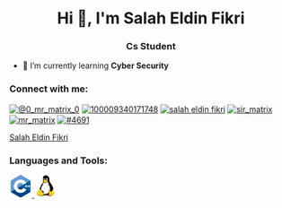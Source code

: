 <h1 align="center">Hi 👋, I'm Salah Eldin Fikri</h1>
<h3 align="center">Cs Student</h3>

- 🌱 I’m currently learning **Cyber Security**

<h3 align="left">Connect with me:</h3>
<p align="left">
<a href="https://twitter.com/@0_mr_matrix_0" target="blank"><img align="center" src="https://raw.githubusercontent.com/rahuldkjain/github-profile-readme-generator/master/src/images/icons/Social/twitter.svg" alt="@0_mr_matrix_0" height="30" width="40" /></a>
<a href="https://fb.com/100009340171748" target="blank"><img align="center" src="https://raw.githubusercontent.com/rahuldkjain/github-profile-readme-generator/master/src/images/icons/Social/facebook.svg" alt="100009340171748" height="30" width="40" /></a>
<a href="https://www.hackerrank.com/salah eldin fikri" target="blank"><img align="center" src="https://raw.githubusercontent.com/rahuldkjain/github-profile-readme-generator/master/src/images/icons/Social/hackerrank.svg" alt="salah eldin fikri" height="30" width="40" /></a>
<a href="https://codeforces.com/profile/sir_matrix" target="blank"><img align="center" src="https://raw.githubusercontent.com/rahuldkjain/github-profile-readme-generator/master/src/images/icons/Social/codeforces.svg" alt="sir_matrix" height="30" width="40" /></a>
<a href="https://www.leetcode.com/mr_matrix" target="blank"><img align="center" src="https://raw.githubusercontent.com/rahuldkjain/github-profile-readme-generator/master/src/images/icons/Social/leet-code.svg" alt="mr_matrix" height="30" width="40" /></a>
<a href="https://discord.gg/#4691" target="blank"><img align="center" src="https://raw.githubusercontent.com/rahuldkjain/github-profile-readme-generator/master/src/images/icons/Social/discord.svg" alt="#4691" height="30" width="40" /></a>
</p>
<div class="badge-base LI-profile-badge" data-locale="en_US" data-size="medium" data-theme="light" data-type="HORIZONTAL" data-vanity="salah-eldin-fikri-1ab233218" data-version="v1"><a class="badge-base__link LI-simple-link" href="https://eg.linkedin.com/in/salah-eldin-fikri-1ab233218?trk=profile-badge">Salah Eldin Fikri</a></div>
<h3 align="left">Languages and Tools:</h3>
<p align="left"> <a href="https://www.w3schools.com/cpp/" target="_blank" rel="noreferrer"> <img src="https://raw.githubusercontent.com/devicons/devicon/master/icons/cplusplus/cplusplus-original.svg" alt="cplusplus" width="40" height="40"/> </a> <a href="https://www.linux.org/" target="_blank" rel="noreferrer"> <img src="https://raw.githubusercontent.com/devicons/devicon/master/icons/linux/linux-original.svg" alt="linux" width="40" height="40"/> </a> </p>
